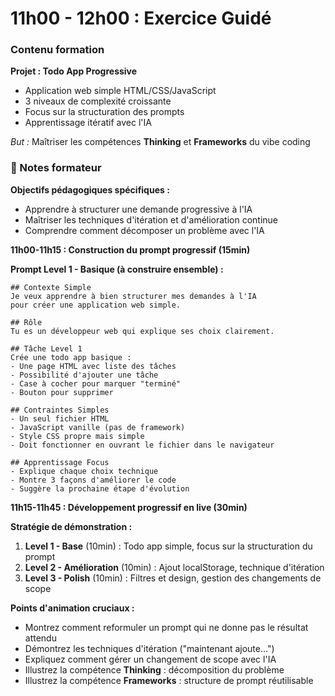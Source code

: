 # 11h00 - 12h00 : Exercice Guidé

### Contenu formation

**Projet : Todo App Progressive**

- Application web simple HTML/CSS/JavaScript
- 3 niveaux de complexité croissante
- Focus sur la structuration des prompts
- Apprentissage itératif avec l'IA

*But :* Maîtriser les compétences **Thinking** et **Frameworks** du vibe coding

### 📝 Notes formateur

**Objectifs pédagogiques spécifiques :**

- Apprendre à structurer une demande progressive à l'IA
- Maîtriser les techniques d'itération et d'amélioration continue
- Comprendre comment décomposer un problème avec l'IA

**11h00-11h15 : Construction du prompt progressif (15min)**

**Prompt Level 1 - Basique (à construire ensemble) :**

```
## Contexte Simple
Je veux apprendre à bien structurer mes demandes à l'IA
pour créer une application web simple.

## Rôle
Tu es un développeur web qui explique ses choix clairement.

## Tâche Level 1
Crée une todo app basique :
- Une page HTML avec liste des tâches
- Possibilité d'ajouter une tâche
- Case à cocher pour marquer "terminé"
- Bouton pour supprimer

## Contraintes Simples
- Un seul fichier HTML
- JavaScript vanille (pas de framework)
- Style CSS propre mais simple
- Doit fonctionner en ouvrant le fichier dans le navigateur

## Apprentissage Focus
- Explique chaque choix technique
- Montre 3 façons d'améliorer le code
- Suggère la prochaine étape d'évolution
```

**11h15-11h45 : Développement progressif en live (30min)**

**Stratégie de démonstration :**

1. **Level 1 - Base** (10min) : Todo app simple, focus sur la structuration du prompt
2. **Level 2 - Amélioration** (10min) : Ajout localStorage, technique d'itération
3. **Level 3 - Polish** (10min) : Filtres et design, gestion des changements de scope

**Points d'animation cruciaux :**

- Montrez comment reformuler un prompt qui ne donne pas le résultat attendu
- Démontrez les techniques d'itération ("maintenant ajoute...")
- Expliquez comment gérer un changement de scope avec l'IA
- Illustrez la compétence **Thinking** : décomposition du problème
- Illustrez la compétence **Frameworks** : structure de prompt réutilisable
